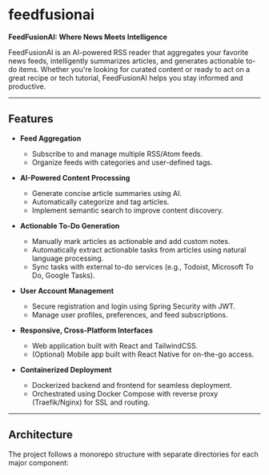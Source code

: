 # feedfusionai

**FeedFusionAI: Where News Meets Intelligence**

FeedFusionAI is an AI-powered RSS reader that aggregates your favorite news feeds, intelligently summarizes articles, and generates actionable to-do items. Whether you're looking for curated content or ready to act on a great recipe or tech tutorial, FeedFusionAI helps you stay informed and productive.

---

## Features

- **Feed Aggregation**
    - Subscribe to and manage multiple RSS/Atom feeds.
    - Organize feeds with categories and user-defined tags.

- **AI-Powered Content Processing**
    - Generate concise article summaries using AI.
    - Automatically categorize and tag articles.
    - Implement semantic search to improve content discovery.

- **Actionable To-Do Generation**
    - Manually mark articles as actionable and add custom notes.
    - Automatically extract actionable tasks from articles using natural language processing.
    - Sync tasks with external to-do services (e.g., Todoist, Microsoft To Do, Google Tasks).

- **User Account Management**
    - Secure registration and login using Spring Security with JWT.
    - Manage user profiles, preferences, and feed subscriptions.

- **Responsive, Cross-Platform Interfaces**
    - Web application built with React and TailwindCSS.
    - (Optional) Mobile app built with React Native for on-the-go access.

- **Containerized Deployment**
    - Dockerized backend and frontend for seamless deployment.
    - Orchestrated using Docker Compose with reverse proxy (Traefik/Nginx) for SSL and routing.

---

## Architecture

The project follows a monorepo structure with separate directories for each major component:
